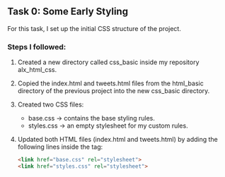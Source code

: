 ## Task 0: Some Early Styling

For this task, I set up the initial CSS structure of the project.

### Steps I followed:
1. Created a new directory called css_basic inside my repository alx_html_css.
2. Copied the index.html and tweets.html files from the html_basic directory of the previous project into the new css_basic directory.
3. Created two CSS files:
   - base.css → contains the base styling rules.
   - styles.css → an empty stylesheet for my custom rules.
4. Updated both HTML files (index.html and tweets.html) by adding the following lines inside the <head> tag:

   ```html
   <link href="base.css" rel="stylesheet">
   <link href="styles.css" rel="stylesheet">
